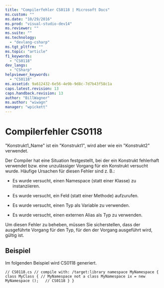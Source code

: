 ```yaml
---
title: "Compilerfehler CS0118 | Microsoft Docs"
ms.custom: ""
ms.date: "10/29/2016"
ms.prod: "visual-studio-dev14"
ms.reviewer: ""
ms.suite: ""
ms.technology: 
  - "devlang-csharp"
ms.tgt_pltfrm: ""
ms.topic: "article"
f1_keywords: 
  - "CS0118"
dev_langs: 
  - "CSharp"
helpviewer_keywords: 
  - "CS0118"
ms.assetid: 9a612432-6e56-4e9b-9d8c-7d7b43f58c1a
caps.latest.revision: 13
caps.handback.revision: 13
author: "BillWagner"
ms.author: "wiwagn"
manager: "wpickett"
---
```

# Compilerfehler CS0118
"Konstrukt1\_Name" ist ein "Konstrukt1", wird aber wie ein "Konstrukt2" verwendet.  
  
 Der Compiler hat eine Situation festgestellt, bei der ein Konstrukt fehlerhaft verwendet bzw. eine unzulässiger Vorgang für ein Konstrukt versucht wurde. Häufige Ursachen für diesen Fehler sind z. B.:  
  
-   Es wurde versucht, einen Namespace \(statt einer Klasse\) zu instanziieren.  
  
-   Es wurde versucht, ein Feld \(statt einer Methode\) aufzurufen.  
  
-   Es wurde versucht, einen Typ als Variable zu verwenden.  
  
-   Es wurde versucht, einen externen Alias als Typ zu verwenden.  
  
 Um diesen Fehler zu beheben, müssen Sie sicherstellen, dass der ausgeführte Vorgang für den Typ, für den der Vorgang ausgeführt wird, gültig ist.  
  
## Beispiel  
 Im folgenden Beispiel wird CS0118 generiert.  
  
```  
// CS0118.cs // compile with: /target:library namespace MyNamespace { class MyClass { // MyNamespace not a class MyNamespace ix = new MyNamespace ();   // CS0118 } }  
```